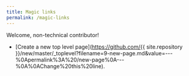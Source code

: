 ```yaml
---
title: Magic links
permalink: /magic-links
---
```


Welcome, non-technical contributor!

- [Create a new top level page](https://github.com/{{ site.repository }}/new/master/_toplevel?filename=9-new-page.md&value=---%0Apermalink%3A%20/new-page%0A---%0A%0AChange%20this%20line).

